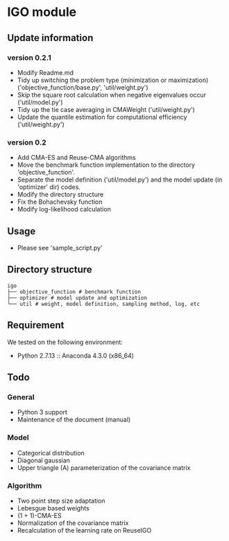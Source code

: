 
# IGO module

## Update information

### version 0.2.1
* Modify Readme.md
* Tidy up switching the problem type (minimization or maximization) ('objective_function/base.py', 'util/weight.py')
* Skip the square root calculation when negative eigenvalues occur ('util/model.py')
* Tidy up the tie case averaging in CMAWeight ('util/weight.py')
* Update the quantile estimation for computational efficiency ('util/weight.py')

### version 0.2
* Add CMA-ES and Reuse-CMA algorithms
* Move the benchmark function implementation to the directory 'objective_function'.
* Separate the model definition ('util/model.py') and the model update (in 'optimizer' dir) codes.
* Modify the directory structure
* Fix the Bohachevsky function
* Modify log-likelihood calculation

## Usage
* Please see 'sample_script.py'

## Directory structure
```
igo
├── objective_function # benchmark function
├── optimizer # model update and optimization
└── util # weight, model definition, sampling method, log, etc
```

## Requirement
We tested on the following environment:
* Python 2.7.13 :: Anaconda 4.3.0 (x86_64)

## Todo
### General
* Python 3 support
* Maintenance of the document (manual)

### Model
* Categorical distribution
* Diagonal gaussian
* Upper triangle (A) parameterization of the covariance matrix

### Algorithm
* Two point step size adaptation
* Lebesgue based weights
* (1 + 1)-CMA-ES
* Normalization of the covariance matrix
* Recalculation of the learning rate on ReuseIGO

